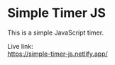 # Simple Timer JS
This is a simple JavaScript timer.  

Live link:  
https://simple-timer-js.netlify.app/

